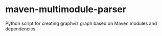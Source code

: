 # maven-multimodule-parser
Python script for creating graphviz graph based on Maven modules and dependencies
